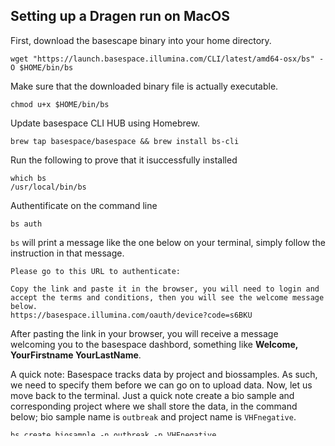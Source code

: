 ## Setting up a Dragen run on MacOS

First, download the basescape binary into your home directory.

```
wget "https://launch.basespace.illumina.com/CLI/latest/amd64-osx/bs" -O $HOME/bin/bs
```

Make sure that the downloaded binary file is actually executable.

```
chmod u+x $HOME/bin/bs
```

Update basespace CLI HUB using Homebrew.

```
brew tap basespace/basespace && brew install bs-cli
```

Run the following to prove that it isuccessfully installed

```
which bs 
/usr/local/bin/bs
```

Authentificate on the command line

```
bs auth
```

`bs` will print a message like the one below on your terminal, simply follow the instruction in that message.

```
Please go to this URL to authenticate:  

Copy the link and paste it in the browser, you will need to login and accept the terms and conditions, then you will see the welcome message below.
https://basespace.illumina.com/oauth/device?code=s6BKU
```

After pasting the link in your browser, you will receive a message welcoming you to the basespace dashbord, something like **Welcome, YourFirstname YourLastName**.

A quick note: Basespace tracks data by project and biossamples. As such, we need to specify them before we can go on to upload data. Now, let us move back to the terminal. Just a quick note
create a bio sample and corresponding project where we shall store the data, in the command below; bio sample name is  `outbreak` and project name is `VHFnegative`.

```
bs create biosample -n outbreak -p VHFnegative
```

To upload data, we need to keep track of the projectID, which we can inspect for using the `bs` command below.

`bs list projects`

You get an output on screen looking something like this.

```
+---------------+-----------+-----------+

|     Name      |    Id     | TotalSize |

+---------------+-----------+-----------+

| CovidSeq Nick | 374662296 | 283558309 |

| SARSCoV2      | 378713340 | 1490330   |

| VHFnegative   | 387386008 | 0         |

+---------------+-----------+-----------+
```

Upload the data to the specified project ID, from the table above, we pick the project ID that corresponds to `VHFnegative`.
Note: We can choose to run make the upload within the directory where the data is kept (as in the example below). Otherwise, we need to provide a path to the data that we intend to upload.

```
bs upload dataset -p 387386008 B*-04-00*.gz
```

If all goes well, these messages will be printed on your terminal showing the progress of the data upload.

```
Creating sample: BVHF23-04-001

BVHF23-04-001_S1_L001_R1_001.fastq.gz  176.89 MiB / 176.89 MiB [==============================================] 100.00%

BVHF23-04-001_S1_L001_R2_001.fastq.gz  190.74 MiB / 190.74 MiB [==============================================] 100.00%

Creating sample: BVHF23-04-002

BVHF23-04-002_S2_L001_R2_001.fastq.gz  121.09 MiB / 121.09 MiB [==============================================] 100.00%

BVHF23-04-002_S2_L001_R1_001.fastq.gz  118.43 MiB / 118.43 MiB [==============================================] 100.00%
```

Once all the data is uploaded, get back to your browser on the basespace dashboard and initiate the analysis.
